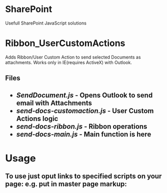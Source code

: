 # SharePoint
Usefull SharePoint JavaScript solutions

<div>
<h1>Ribbon_UserCustomActions</h1>
</div>

Adds Ribbon/User Custom Action to send selected Documents as attachments.
Works only in IE(requires ActiveX) with Outlook.
 
<h2>Files<h2>
<ul>
    <li><i>SendDocument.js</i> - Opens Outlook to send email with Attachments</li>
    <li><i>send-docs-customaction.js</i> - User Custom Actions logic</li>
    <li><i>send-docs-ribbon.js</i> - Ribbon operations</li>
    <li><i>send-docs-main.js</i> -  Main function is here</li>
</ul>
 
 
<div>
<h2>Usage</h2>
To use just oput links to specified scripts on your page: e.g. put in master page markup:
<!--SPM:<SharePoint:ScriptLink language="javascript" name="~site/Style Library/send-docs-customaction.js" runat="server"/>-->
<!--SPM:<SharePoint:ScriptLink language="javascript" name="~site/Style Library/send-docs-ribbon.js" runat="server"/>-->
<!--SPM:<SharePoint:ScriptLink language="javascript" name="~site/Style Library/SendDocument.js" runat="server"/>-->
<!--SPM:<SharePoint:ScriptLink language="javascript" name="~site/Style Library/send-docs-main.js" runat="server"/>-->
</div>
